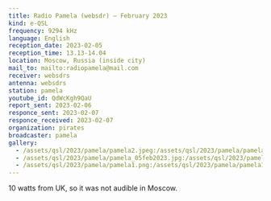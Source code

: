 ```yaml
---
title: Radio Pamela (websdr) — February 2023
kind: e-QSL
frequency: 9294 kHz
language: English
reception_date: 2023-02-05
reception_time: 13.13-14.04
location: Moscow, Russia (inside city)
mail_to: mailto:radiopamela@mail.com
receiver: websdrs
antenna: websdrs
station: pamela
youtube_id: QdWcKgh9QaU
report_sent: 2023-02-06
responce_sent: 2023-02-07
responce_received: 2023-02-07
organization: pirates
broadcaster: pamela
gallery:
  - /assets/qsl/2023/pamela/pamela2.jpeg:/assets/qsl/2023/pamela/pamela2.jpeg
  - /assets/qsl/2023/pamela/pamela_05feb2023.jpg:/assets/qsl/2023/pamela/pamela_05feb2023.jpg
  - /assets/qsl/2023/pamela/pamela1.png:/assets/qsl/2023/pamela/pamela1.png
---
```


10 watts from UK, so it was not audible in Moscow.
